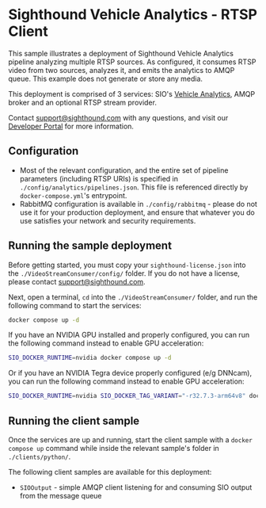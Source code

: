 # Sighthound Vehicle Analytics - RTSP Client

This sample illustrates a deployment of Sighthound Vehicle Analytics pipeline analyzing multiple RTSP sources. As configured, it consumes RTSP video from two sources, analyzes it, and emits the analytics to AMQP queue. This example does not generate or store any media.

This deployment is comprised of 3 services: SIO's [Vehicle Analytics](https://dev.sighthound.com/sio/pipelines/VehicleAnalytics/), AMQP broker and an optional RTSP stream provider.

Contact [support@sighthound.com](mailto:support@sighthound.com) with any questions, and visit our [Developer Portal](https://dev.sighthound.com) for more information.


## Configuration

* Most of the relevant configuration, and the entire set of pipeline parameters (including RTSP URIs) is specified in `./config/analytics/pipelines.json`. This file is referenced directly by `docker-compose.yml`'s entrypoint.
* RabbitMQ configuration is available in `./config/rabbitmq` - please do not use it for your production deployment, and ensure that whatever you do use satisfies your network and security requirements.

## Running the sample deployment

Before getting started, you must copy your `sighthound-license.json` into the `./VideoStreamConsumer/config/` folder. If you do not have a license, please contact [support@sighthound.com](mailto:support@sighthound.com).

Next, open a terminal, `cd` into the `./VideoStreamConsumer/` folder, and run the following command to start the services:

```bash
docker compose up -d
```

If you have an NVIDIA GPU installed and properly configured, you can run the following command instead to enable GPU acceleration:

```bash
SIO_DOCKER_RUNTIME=nvidia docker compose up -d
```

Or if you have an NVIDIA Tegra device properly configured (e/g DNNcam), you can run the following command instead to enable GPU acceleration:

```bash
SIO_DOCKER_RUNTIME=nvidia SIO_DOCKER_TAG_VARIANT="-r32.7.3-arm64v8" docker-compose up -d
```

## Running the client sample

Once the services are up and running, start the client sample with a `docker compose up` command while inside the relevant sample's folder in `./clients/python/`.

The following client samples are available for this deployment:

* `SIOOutput` - simple AMQP client listening for and consuming SIO output from the message queue